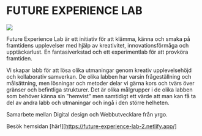 # FUTURE EXPERIENCE LAB

<img src="https://media.giphy.com/media/WsvLlmmjx9tnmeTPNc/giphy.gif">

Future Experience Lab är ett initiativ för att klämma, känna och smaka på framtidens upplevelser med hjälp av kreativitet, innovationsförmåga och upptäckarlust.
En fantasiverkstad och ett experimentlab för att provköra framtiden. 

Vi skapar labb för att lösa olika utmaningar genom kreativ upplevelsehöjd och kollaborativ samverkan. De olika labben har varsin frågeställning och målsättning, men lösningar och metoder delar vi gärna kors och tvärs över gränser och befintliga strukturer. Det är olika målgrupper i de olika labben som behöver känna sin ”hemvist” men samtidigt ett värde att man kan få ta del av andra labb och utmaningar och ingå i den större helheten.

Samarbete mellan Digital design och Webbutvecklare från yrgo.

Besök hemsidan [här!][https://future-experience-lab-2.netlify.app/]
